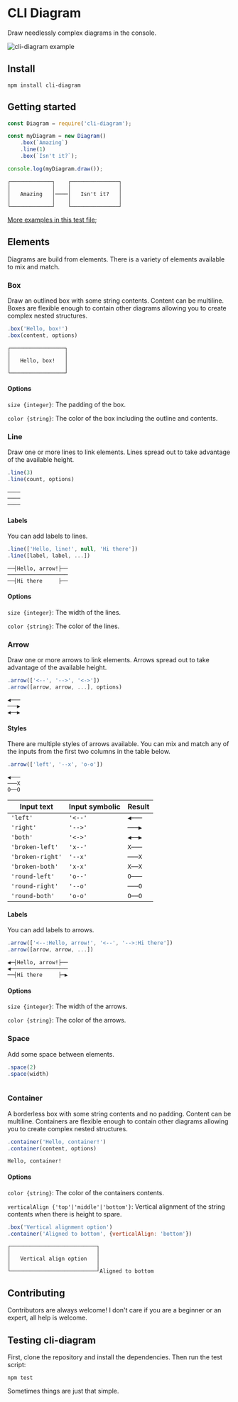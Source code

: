 # CLI Diagram

Draw needlessly complex diagrams in the console.

![cli-diagram example](./documentation/example.png)

## Install

```shell
npm install cli-diagram
```

## Getting started

```javascript
const Diagram = require('cli-diagram');

const myDiagram = new Diagram()
    .box(`Amazing`)
    .line(1)
    .box(`Isn't it?`);

console.log(myDiagram.draw());
```

```plain
┌─────────────┐    ┌───────────────┐
│             │    │               │
│   Amazing   │────│   Isn't it?   │
│             │    │               │
└─────────────┘    └───────────────┘
```

[More examples in this test file](./test/integration/diagram.js);

## Elements

Diagrams are build from elements. There is a variety of elements available to mix and match.

### Box

Draw an outlined box with some string contents. Content can be multiline. Boxes are flexible enough to contain other diagrams allowing you to create complex nested structures.

```javascript
.box('Hello, box!')
.box(content, options)
```

```plain
┌─────────────────┐
│                 │
│   Hello, box!   │
│                 │
└─────────────────┘
```

#### Options

`size {integer}`: The padding of the box.

`color {string}`: The color of the box including the outline and contents.

### Line

Draw one or more lines to link elements. Lines spread out to take advantage of the available height.

```javascript
.line(3)
.line(count, options)
```

```plain
────
────
────
```

#### Labels

You can add labels to lines.

```javascript
.line(['Hello, line!', null, 'Hi there'])
.line([label, label, ...])
```

```plain
──┤Hello, arrow!├──
───────────────────
──┤Hi there     ├──
```

#### Options

`size {integer}`: The width of the lines.

`color {string}`: The color of the lines.

### Arrow

Draw one or more arrows to link elements. Arrows spread out to take advantage of the available height.

```javascript
.arrow(['<--', '-->', '<->'])
.arrow([arrow, arrow, ...], options)
```

```plain
◀───
───▶
◀──▶
```

#### Styles

There are multiple styles of arrows available. You can mix and match any of the inputs from the first two columns in the table below.

```javascript
.arrow(['left', '--x', 'o-o'])
```

```plain
◀───
───X
O──O
```

| Input text       | Input symbolic | Result |
|------------------|----------------|--------|
| `'left'`         | `'<--'`        | `◀───` |
| `'right'`        | `'-->'`        | `───▶` |
| `'both'`         | `'<->'`        | `◀──▶` |
| `'broken-left'`  | `'x--'`        | `X───` |
| `'broken-right'` | `'--x'`        | `───X` |
| `'broken-both'`  | `'x-x'`        | `X──X` |
| `'round-left'`   | `'o--'`        | `O───` |
| `'round-right'`  | `'--o'`        | `───O` |
| `'round-both'`   | `'o-o'`        | `O──O` |

#### Labels

You can add labels to arrows.

```javascript
.arrow(['<--:Hello, arrow!', '<--', '-->:Hi there'])
.arrow([arrow, arrow, ...])
```

```plain
◀─┤Hello, arrow!├──
◀──────────────────
──┤Hi there     ├─▶
```

#### Options

`size {integer}`: The width of the arrows.

`color {string}`: The color of the arrows.

### Space

Add some space between elements.

```javascript
.space(2)
.space(width)
```

```plain

```

### Container

A borderless box with some string contents and no padding. Content can be multiline. Containers are flexible enough to contain other diagrams allowing you to create complex nested structures.

```javascript
.container('Hello, container!')
.container(content, options)
```

```plain
Hello, container!
```

#### Options

`color {string}`: The color of the containers contents.

`verticalAlign {'top'|'middle'|'bottom'}`: Vertical alignment of the string contents when there is height to spare.

```javascript
.box('Vertical alignment option')
.container('Aligned to bottom', {verticalAlign: 'bottom'})
```

```plain
┌───────────────────────────┐
│                           │
│   Vertical align option   │
│                           │
└───────────────────────────┘Aligned to bottom
```

## Contributing

Contributors are always welcome! I don't care if you are a beginner or an expert, all help is welcome.

## Testing cli-diagram

First, clone the repository and install the dependencies. Then run the test script:

```plain
npm test
```

Sometimes things are just that simple.
